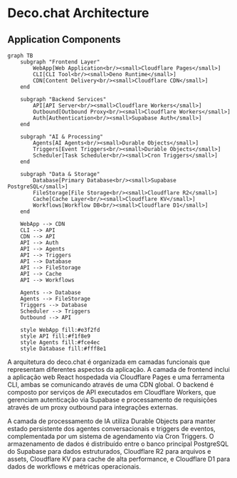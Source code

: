 # Deco.chat Architecture

## Application Components

```mermaid
graph TB
    subgraph "Frontend Layer"
        WebApp[Web Application<br/><small>Cloudflare Pages</small>]
        CLI[CLI Tool<br/><small>Deno Runtime</small>]
        CDN[Content Delivery<br/><small>Cloudflare CDN</small>]
    end
    
    subgraph "Backend Services"
        API[API Server<br/><small>Cloudflare Workers</small>]
        Outbound[Outbound Proxy<br/><small>Cloudflare Workers</small>]
        Auth[Authentication<br/><small>Supabase Auth</small>]
    end
    
    subgraph "AI & Processing"
        Agents[AI Agents<br/><small>Durable Objects</small>]
        Triggers[Event Triggers<br/><small>Durable Objects</small>]
        Scheduler[Task Scheduler<br/><small>Cron Triggers</small>]
    end
    
    subgraph "Data & Storage"
        Database[Primary Database<br/><small>Supabase PostgreSQL</small>]
        FileStorage[File Storage<br/><small>Cloudflare R2</small>]
        Cache[Cache Layer<br/><small>Cloudflare KV</small>]
        Workflows[Workflow DB<br/><small>Cloudflare D1</small>]
    end
    
    WebApp --> CDN
    CLI --> API
    CDN --> API
    API --> Auth
    API --> Agents
    API --> Triggers
    API --> Database
    API --> FileStorage
    API --> Cache
    API --> Workflows
    
    Agents --> Database
    Agents --> FileStorage
    Triggers --> Database
    Scheduler --> Triggers
    Outbound --> API
    
    style WebApp fill:#e3f2fd
    style API fill:#f1f8e9
    style Agents fill:#fce4ec
    style Database fill:#fff8e1
```

A arquitetura do deco.chat é organizada em camadas funcionais que representam diferentes aspectos da aplicação. A camada de frontend inclui a aplicação web React hospedada via Cloudflare Pages e uma ferramenta CLI, ambas se comunicando através de uma CDN global. O backend é composto por serviços de API executados em Cloudflare Workers, que gerenciam autenticação via Supabase e processamento de requisições através de um proxy outbound para integrações externas.

A camada de processamento de IA utiliza Durable Objects para manter estado persistente dos agentes conversacionais e triggers de eventos, complementada por um sistema de agendamento via Cron Triggers. O armazenamento de dados é distribuído entre o banco principal PostgreSQL do Supabase para dados estruturados, Cloudflare R2 para arquivos e assets, Cloudflare KV para cache de alta performance, e Cloudflare D1 para dados de workflows e métricas operacionais. 